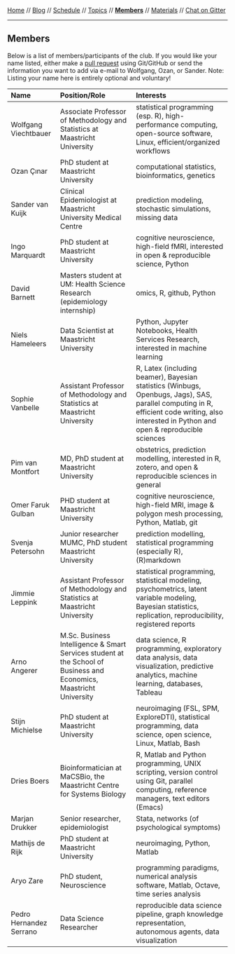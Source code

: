 [Home](README.md) // [Blog](blog.md) // [Schedule](schedule.md) // [Topics](topics.md) // **[Members](members.md)** // [Materials](/materials/materials.md) // [Chat on Gitter](https://gitter.im/scrum-club/general)

---

## Members

Below is a list of members/participants of the club. If you would like your name listed, either make a [pull request](https://help.github.com/articles/editing-files-in-another-user-s-repository/) using Git/GitHub or send the information you want to add via e-mail to Wolfgang, Ozan, or Sander. Note: Listing your name here is entirely optional and voluntary!

Name | Position/Role | Interests
:--- | :------------ | :--------
Wolfgang Viechtbauer | Associate Professor of Methodology and Statistics at Maastricht University | statistical programming (esp. R), high-performance computing, open-source software, Linux, efficient/organized workflows
Ozan Çınar | PhD student at Maastricht University | computational statistics, bioinformatics, genetics
Sander van Kuijk | Clinical Epidemiologist at Maastricht University Medical Centre | prediction modeling, stochastic simulations, missing data
Ingo Marquardt | PhD student at Maastricht University | cognitive neuroscience, high-field fMRI, interested in open & reproducible science, Python
David Barnett | Masters student at UM: Health Science Research (epidemiology internship) | omics, R, github, Python |
Niels Hameleers | Data Scientist at Maastricht University | Python, Jupyter Notebooks, Health Services Research, interested in machine learning
Sophie Vanbelle | Assistant Professor of Methodology and Statistics at Maastricht University | R, Latex (including beamer), Bayesian statistics (Winbugs, Openbugs, Jags), SAS, parallel computing in R, efficient code writing, also interested in Python and open & reproducible sciences
Pim van Montfort | MD, PhD student at Maastricht University | obstetrics, prediction modelling, interested in R, zotero, and open & reproducible sciences in general
Omer Faruk Gulban | PHD student at Maastricht University | cognitive neuroscience, high-field MRI, image & polygon mesh processing, Python, Matlab, git
Svenja Petersohn | Junior researcher MUMC, PhD student Maastricht University | prediction modelling, statistical programming (especially R), (R)markdown
Jimmie Leppink | Assistant Professor of Methodology and Statistics at Maastricht University | statistical programming, statistical modeling, psychometrics, latent variable modeling, Bayesian statistics, replication, reproducibility, registered reports
Arno Angerer | M.Sc. Business Intelligence & Smart Services student at the School of Business and Economics, Maastricht University  | data science, R programming, exploratory data analysis, data visualization, predictive analytics, machine learning, databases, Tableau
Stijn Michielse | PhD student at Maastricht University | neuroimaging (FSL, SPM, ExploreDTI), statistical programming, data science, open science, Linux, Matlab, Bash
Dries Boers | Bioinformatician at MaCSBio, the Maastricht Centre for Systems Biology | R, Matlab and Python programming, UNIX scripting, version control using Git, parallel computing, reference managers, text editors (Emacs)
Marjan Drukker | Senior researcher, epidemiologist | Stata, networks (of psychological symptoms)
Mathijs de Rijk | PhD student at Maastricht University | neuroimaging, Python, Matlab
Aryo Zare | PhD student, Neuroscience | programming paradigms, numerical analysis software, Matlab, Octave, time series analysis
Pedro Hernandez Serrano | Data Science Researcher | reproducible data science pipeline, graph knowledge representation, autonomous agents, data visualization

